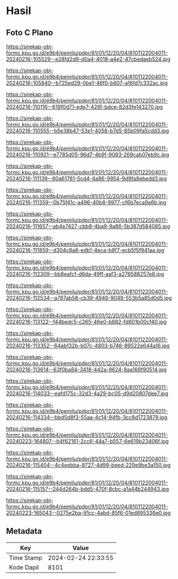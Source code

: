 # Hasil

## Foto C Plano

https://sirekap-obj-formc.kpu.go.id/e9b4/pemilu/pdpr/81/01/12/20/04/8101122004011-20240216-105529--e28fd2d9-d0a4-4018-a4e2-47cbedaeb524.jpg

https://sirekap-obj-formc.kpu.go.id/e9b4/pemilu/pdpr/81/01/12/20/04/8101122004011-20240216-105840--b725ed29-0be1-46f0-b607-a16fd7c332ac.jpg

https://sirekap-obj-formc.kpu.go.id/e9b4/pemilu/pdpr/81/01/12/20/04/8101122004011-20240216-110116--619f0d71-ede7-426f-bdce-82d3fe143270.jpg

https://sirekap-obj-formc.kpu.go.id/e9b4/pemilu/pdpr/81/01/12/20/04/8101122004011-20240216-110555--b5e38b47-53e1-4058-b7d5-65b09fa5cdd3.jpg

https://sirekap-obj-formc.kpu.go.id/e9b4/pemilu/pdpr/81/01/12/20/04/8101122004011-20240216-110921--e7785d05-96d7-4b9f-9083-269cab07eb9c.jpg

https://sirekap-obj-formc.kpu.go.id/e9b4/pemilu/pdpr/81/01/12/20/04/8101122004011-20240216-111139--80a61781-5cd4-4a86-9954-9d9fa8ebedd3.jpg

https://sirekap-obj-formc.kpu.go.id/e9b4/pemilu/pdpr/81/01/12/20/04/8101122004011-20240216-111359--0b75f41c-a496-40b8-9977-cf6b7eca9a6b.jpg

https://sirekap-obj-formc.kpu.go.id/e9b4/pemilu/pdpr/81/01/12/20/04/8101122004011-20240216-111657--ab4e7427-cbb8-4ba9-9a86-5b387d584085.jpg

https://sirekap-obj-formc.kpu.go.id/e9b4/pemilu/pdpr/81/01/12/20/04/8101122004011-20240216-111859--d304c8a8-edb1-4eca-b8f7-ecb5f5f941aa.jpg

https://sirekap-obj-formc.kpu.go.id/e9b4/pemilu/pdpr/81/01/12/20/04/8101122004011-20240216-112309--bb8eafcf-d6da-49ff-aaf3-a276588257e8.jpg

https://sirekap-obj-formc.kpu.go.id/e9b4/pemilu/pdpr/81/01/12/20/04/8101122004011-20240216-112534--a787ab58-cb39-4948-9048-553b5a85d0d5.jpg

https://sirekap-obj-formc.kpu.go.id/e9b4/pemilu/pdpr/81/01/12/20/04/8101122004011-20240216-113122--f44bedc5-c265-46e0-b882-fd601b00cf40.jpg

https://sirekap-obj-formc.kpu.go.id/e9b4/pemilu/pdpr/81/01/12/20/04/8101122004011-20240216-113352--64ab132b-b07c-4803-b746-89522e644a16.jpg

https://sirekap-obj-formc.kpu.go.id/e9b4/pemilu/pdpr/81/01/12/20/04/8101122004011-20240216-113614--63f0ba84-3418-442a-9624-8aa166f90514.jpg

https://sirekap-obj-formc.kpu.go.id/e9b4/pemilu/pdpr/81/01/12/20/04/8101122004011-20240216-114033--eafd175c-32d3-4a29-bc05-d9d20807dee7.jpg

https://sirekap-obj-formc.kpu.go.id/e9b4/pemilu/pdpr/81/01/12/20/04/8101122004011-20240216-114334--bbd5d8f3-55aa-4c14-94fb-3cc8d1723879.jpg

https://sirekap-obj-formc.kpu.go.id/e9b4/pemilu/pdpr/81/01/12/20/04/8101122004011-20240223-164807--b4f62161-2cc6-44a7-b557-6e619b23406f.jpg

https://sirekap-obj-formc.kpu.go.id/e9b4/pemilu/pdpr/81/01/12/20/04/8101122004011-20240216-115404--4c4eebba-8727-4d99-beed-229e9be3a150.jpg

https://sirekap-obj-formc.kpu.go.id/e9b4/pemilu/pdpr/81/01/12/20/04/8101122004011-20240216-115157--244d264b-bdd5-470f-8cbc-a1a44b244943.jpg

https://sirekap-obj-formc.kpu.go.id/e9b4/pemilu/pdpr/81/01/12/20/04/8101122004011-20240223-165043--0275e2ba-91cc-4abd-85f6-01ed895336e0.jpg


## Metadata

| Key        | Value               |
| ---------- | ------------------- |
| Time Stamp | 2024-02-24 22:33:55 |
| Kode Dapil | 8101                |



